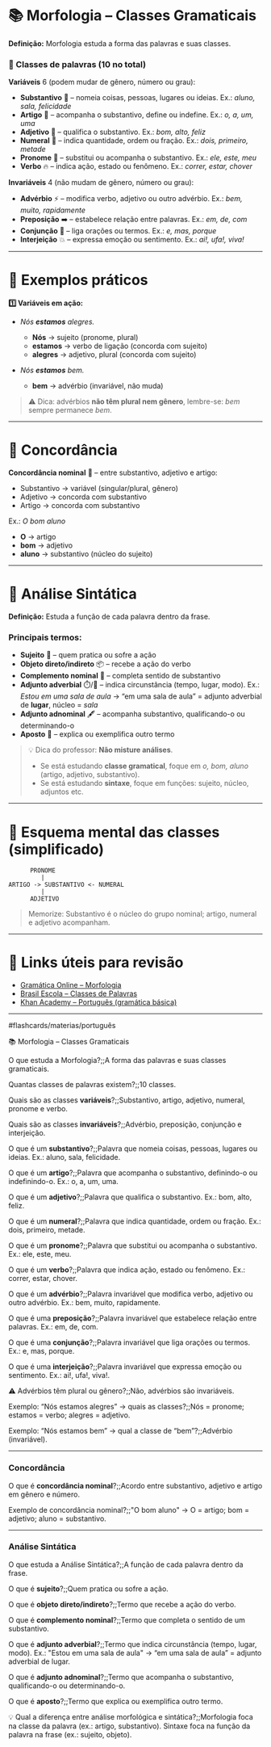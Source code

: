 # 📚 Morfologia – Classes Gramaticais

**Definição:** Morfologia estuda a forma das palavras e suas classes.

### 🔹 Classes de palavras (10 no total)

**Variáveis** 6 (podem mudar de gênero, número ou grau):

* **Substantivo** 📝 – nomeia coisas, pessoas, lugares ou ideias. Ex.: *aluno, sala, felicidade*
* **Artigo** 📄 – acompanha o substantivo, define ou indefine. Ex.: *o, a, um, uma*
* **Adjetivo** 🎨 – qualifica o substantivo. Ex.: *bom, alto, feliz*
* **Numeral** 🔢 – indica quantidade, ordem ou fração. Ex.: *dois, primeiro, metade*
* **Pronome** 👤 – substitui ou acompanha o substantivo. Ex.: *ele, este, meu*
* **Verbo** 🔥 – indica ação, estado ou fenômeno. Ex.: *correr, estar, chover*

**Invariáveis** 4 (não mudam de gênero, número ou grau):

* **Advérbio** ⚡ – modifica verbo, adjetivo ou outro advérbio. Ex.: *bem, muito, rapidamente*
* **Preposição** ➡️ – estabelece relação entre palavras. Ex.: *em, de, com*
* **Conjunção** 🔗 – liga orações ou termos. Ex.: *e, mas, porque*
* **Interjeição** 💥 – expressa emoção ou sentimento. Ex.: *ai!, ufa!, viva!*

---

# 🔹 Exemplos práticos

**1️⃣ Variáveis em ação:**

* *Nós **estamos** alegres.*

  * **Nós** → sujeito (pronome, plural)
  * **estamos** → verbo de ligação (concorda com sujeito)
  * **alegres** → adjetivo, plural (concorda com sujeito)

* *Nós **estamos** bem.*

  * **bem** → advérbio (invariável, não muda)

> ⚠️ Dica: advérbios **não têm plural nem gênero**, lembre-se: *bem* sempre permanece *bem*.

---

# 🔹 Concordância

**Concordância nominal** 🧩 – entre substantivo, adjetivo e artigo:

* Substantivo → variável (singular/plural, gênero)
* Adjetivo → concorda com substantivo
* Artigo → concorda com substantivo

Ex.: *O bom aluno*

* **O** → artigo
* **bom** → adjetivo
* **aluno** → substantivo (núcleo do sujeito)

---

# 🔹 Análise Sintática

**Definição:** Estuda a função de cada palavra dentro da frase.

### Principais termos:

* **Sujeito** 👤 – quem pratica ou sofre a ação
* **Objeto direto/indireto** 📦 – recebe a ação do verbo
* **Complemento nominal** 💬 – completa sentido de substantivo
* **Adjunto adverbial** ⏱️/📍 – indica circunstância (tempo, lugar, modo). Ex.: *Estou em uma sala de aula* → “em uma sala de aula” = adjunto adverbial de **lugar**, núcleo = *sala*
* **Adjunto adnominal** 🖋️ – acompanha substantivo, qualificando-o ou determinando-o
* **Aposto** 🔹 – explica ou exemplifica outro termo

> 💡 Dica do professor: **Não misture análises**.
>
> * Se está estudando **classe gramatical**, foque em *o, bom, aluno* (artigo, adjetivo, substantivo).
> * Se está estudando **sintaxe**, foque em funções: sujeito, núcleo, adjuntos etc.

---

# 🔹 Esquema mental das classes (simplificado)

```
      PRONOME
         |   
ARTIGO -> SUBSTANTIVO <- NUMERAL
         |
      ADJETIVO
```

> Memorize: Substantivo é o núcleo do grupo nominal; artigo, numeral e adjetivo acompanham.

---

# 🔹 Links úteis para revisão

* [Gramática Online – Morfologia](https://www.soportugues.com.br/secoes/morfologia.php)
* [Brasil Escola – Classes de Palavras](https://brasilescola.uol.com.br/gramatica/classes-palavras.htm)
* [Khan Academy – Português (gramática básica)](https://pt.khanacademy.org)

---

#flashcards/materias/português

📚 Morfologia – Classes Gramaticais

O que estuda a Morfologia?;;A forma das palavras e suas classes gramaticais.

Quantas classes de palavras existem?;;10 classes.

Quais são as classes **variáveis**?;;Substantivo, artigo, adjetivo, numeral, pronome e verbo.

Quais são as classes **invariáveis**?;;Advérbio, preposição, conjunção e interjeição.

O que é um **substantivo**?;;Palavra que nomeia coisas, pessoas, lugares ou ideias. Ex.: aluno, sala, felicidade.

O que é um **artigo**?;;Palavra que acompanha o substantivo, definindo-o ou indefinindo-o. Ex.: o, a, um, uma.

O que é um **adjetivo**?;;Palavra que qualifica o substantivo. Ex.: bom, alto, feliz.

O que é um **numeral**?;;Palavra que indica quantidade, ordem ou fração. Ex.: dois, primeiro, metade.

O que é um **pronome**?;;Palavra que substitui ou acompanha o substantivo. Ex.: ele, este, meu.

O que é um **verbo**?;;Palavra que indica ação, estado ou fenômeno. Ex.: correr, estar, chover.

O que é um **advérbio**?;;Palavra invariável que modifica verbo, adjetivo ou outro advérbio. Ex.: bem, muito, rapidamente.

O que é uma **preposição**?;;Palavra invariável que estabelece relação entre palavras. Ex.: em, de, com.

O que é uma **conjunção**?;;Palavra invariável que liga orações ou termos. Ex.: e, mas, porque.

O que é uma **interjeição**?;;Palavra invariável que expressa emoção ou sentimento. Ex.: ai!, ufa!, viva!.

⚠️ Advérbios têm plural ou gênero?;;Não, advérbios são invariáveis.

Exemplo: “Nós estamos alegres” → quais as classes?;;Nós = pronome; estamos = verbo; alegres = adjetivo.

Exemplo: “Nós estamos bem” → qual a classe de “bem”?;;Advérbio (invariável).

---

### Concordância

O que é **concordância nominal**?;;Acordo entre substantivo, adjetivo e artigo em gênero e número.

Exemplo de concordância nominal?;;"O bom aluno" → O = artigo; bom = adjetivo; aluno = substantivo.
<!--SR:!2025-09-20,1,230-->

---

### Análise Sintática

O que estuda a Análise Sintática?;;A função de cada palavra dentro da frase.
<!--SR:!2025-09-20,1,230-->

O que é **sujeito**?;;Quem pratica ou sofre a ação.

O que é **objeto direto/indireto**?;;Termo que recebe a ação do verbo.

O que é **complemento nominal**?;;Termo que completa o sentido de um substantivo.

O que é **adjunto adverbial**?;;Termo que indica circunstância (tempo, lugar, modo). Ex.: "Estou em uma sala de aula" → “em uma sala de aula” = adjunto adverbial de lugar.
<!--SR:!2025-09-20,1,230-->

O que é **adjunto adnominal**?;;Termo que acompanha o substantivo, qualificando-o ou determinando-o.

O que é **aposto**?;;Termo que explica ou exemplifica outro termo.
<!--SR:!2025-09-20,1,230-->

💡 Qual a diferença entre análise morfológica e sintática?;;Morfologia foca na classe da palavra (ex.: artigo, substantivo). Sintaxe foca na função da palavra na frase (ex.: sujeito, objeto).